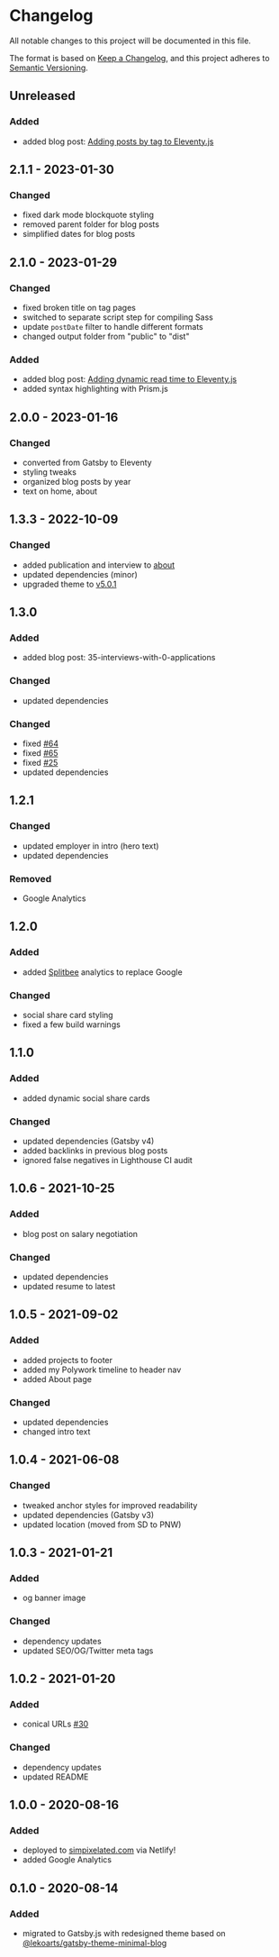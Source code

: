 # Changelog

All notable changes to this project will be documented in this file.

The format is based on [Keep a Changelog](https://keepachangelog.com/en/1.0.0/),
and this project adheres to [Semantic Versioning](https://semver.org/spec/v2.0.0.html).

## Unreleased

### Added

- added blog post: [Adding posts by tag to Eleventy.js](src/posts/adding-posts-by-tag-to-eleventy.md)

## 2.1.1 - 2023-01-30

### Changed

- fixed dark mode blockquote styling
- removed parent folder for blog posts
- simplified dates for blog posts

## 2.1.0 - 2023-01-29

### Changed

- fixed broken title on tag pages
- switched to separate script step for compiling Sass
- update `postDate` filter to handle different formats
- changed output folder from "public" to "dist"

### Added

- added blog post: [Adding dynamic read time to Eleventy.js](src/posts/adding-read-time-to-eleventy.md)
- added syntax highlighting with Prism.js

## 2.0.0 - 2023-01-16

### Changed

- converted from Gatsby to Eleventy
- styling tweaks
- organized blog posts by year
- text on home, about

## 1.3.3 - 2022-10-09

### Changed

- added publication and interview to [about](/about)
- updated dependencies (minor)
- upgraded theme to [v5.0.1](https://github.com/LekoArts/gatsby-themes/blob/main/themes/gatsby-theme-minimal-blog/CHANGELOG.md#501)

## 1.3.0

### Added

- added blog post: 35-interviews-with-0-applications

### Changed

- updated dependencies

### Changed

- fixed [#64](https://github.com/simpixelated/simpixelated.com/issues/64)
- fixed [#65](https://github.com/simpixelated/simpixelated.com/issues/65)
- fixed [#25](https://github.com/simpixelated/simpixelated.com/issues/25)
- updated dependencies

## 1.2.1

### Changed

- updated employer in intro (hero text)
- updated dependencies

### Removed

- Google Analytics

## 1.2.0

### Added

- added [Splitbee](https://splitbee.io/) analytics to replace Google

### Changed

- social share card styling
- fixed a few build warnings

## 1.1.0

### Added

- added dynamic social share cards

### Changed

- updated dependencies (Gatsby v4)
- added backlinks in previous blog posts
- ignored false negatives in Lighthouse CI audit

## 1.0.6 - 2021-10-25

### Added

- blog post on salary negotiation

### Changed

- updated dependencies
- updated resume to latest

## 1.0.5 - 2021-09-02

### Added

- added projects to footer
- added my Polywork timeline to header nav
- added About page

### Changed

- updated dependencies
- changed intro text

## 1.0.4 - 2021-06-08

### Changed

- tweaked anchor styles for improved readability
- updated dependencies (Gatsby v3)
- updated location (moved from SD to PNW)

## 1.0.3 - 2021-01-21

### Added

- og banner image

### Changed

- dependency updates
- updated SEO/OG/Twitter meta tags

## 1.0.2 - 2021-01-20

### Added

- conical URLs [#30](https://github.com/simpixelated/simpixelated.com/pull/30)

### Changed

- dependency updates
- updated README

## 1.0.0 - 2020-08-16

### Added

- deployed to [simpixelated.com](http://simpixelated.com) via Netlify!
- added Google Analytics

## 0.1.0 - 2020-08-14

### Added

- migrated to Gatsby.js with redesigned theme based on [@lekoarts/gatsby-theme-minimal-blog](https://github.com/LekoArts/gatsby-themes/tree/master/themes/gatsby-theme-minimal-blog)

